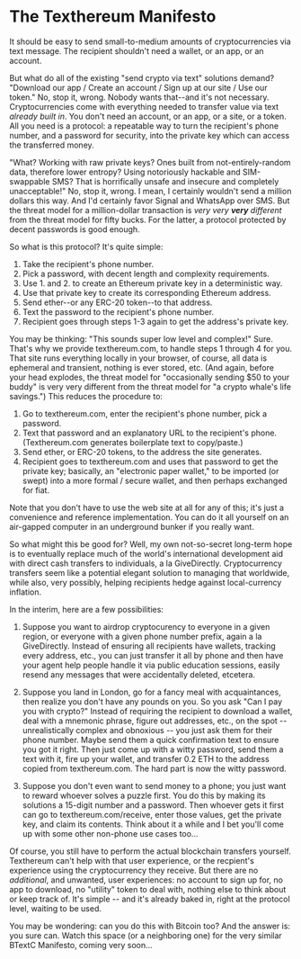 The Texthereum Manifesto
========================

It should be easy to send small-to-medium amounts of cryptocurrencies via text message.
The recipient shouldn't need a wallet, or an app, or an account.

But what do all of the existing "send crypto via text" solutions demand?
"Download our app / Create an account / Sign up at our site / Use our token."
No, stop it, wrong. Nobody wants that--and it's not necessary. Cryptocurrencies
come with everything needed to transfer value via text _already built in_.
You don't need an account, or an app, or a site, or a token. All you need is a
protocol: a repeatable way to turn the recipient's phone number, and a password
for security, into the private key which can access the transferred money.

"What? Working with raw private keys? Ones built from not-entirely-random data,
therefore lower entropy? Using notoriously hackable and SIM-swappable SMS? That
is horrifically unsafe and insecure and completely unacceptable!" No, stop it,
wrong. I mean, I certainly wouldn't send a million dollars this way. And I'd
certainly favor Signal and WhatsApp over SMS. But the threat model for a
million-dollar transaction is _very very **very** different_ from the threat
model for fifty bucks. For the latter, a protocol protected by decent
passwords is good enough.

So what is this protocol? It's quite simple:
1. Take the recipient's phone number.
2. Pick a password, with decent length and complexity requirements.
3. Use 1. and 2. to create an Ethereum private key in a deterministic way.
4. Use that private key to create its corresponding Ethereum address.
5. Send ether--or any ERC-20 token--to that address.
6. Text the password to the recipient's phone number.
7. Recipient goes through steps 1-3 again to get the address's private key.

You may be thinking: "This sounds super low level and complex!" Sure. That's
why we provide texthereum.com, to handle steps 1 through 4 for you. That site
runs everything locally in your browser, of course, all data is ephemeral and
transient, nothing is ever stored, etc. (And again, before your head explodes,
the threat model for "occasionally sending $50 to your buddy" is very very
different from the threat model for "a crypto whale's life savings.") This
reduces the procedure to:
1. Go to texthereum.com, enter the recipient's phone number, pick a password.
2. Text that password and an explanatory URL to the recipient's phone.
(Texthereum.com generates boilerplate text to copy/paste.)
3. Send ether, or ERC-20 tokens, to the address the site generates.
4. Recipient goes to texthereum.com and uses that password to get the private
key; basically, an "electronic paper wallet," to be imported (or swept)
into a more formal / secure wallet, and then perhaps exchanged for fiat.

Note that you don't have to use the web site at all for any of this; it's just
a convenience and reference implementation. You can do it all yourself on an
air-gapped computer in an underground bunker if you really want.

So what might this be good for? Well, my own not-so-secret long-term hope is
to eventually replace much of the world's international development aid with
direct cash transfers to individuals, a la GiveDirectly. Cryptocurrency
transfers seem like a potential elegant solution to managing that worldwide,
while also, very possibly, helping recipients hedge against local-currency
inflation.

In the interim, here are a few possibilities:

1. Suppose you want to airdrop cryptocurency to everyone in a given region,
or everyone with a given phone number prefix, again a la GiveDirectly.
Instead of ensuring all recipients have wallets, tracking every address, etc.,
you can just transfer it all by phone and then have your agent help people
handle it via public education sessions, easily resend any messages that were
accidentally deleted, etcetera.

2. Suppose you land in London, go for a fancy meal with acquaintances, then
realize you don't have any pounds on you. So you ask "Can I pay you with
crypto?" Instead of requiring the recipient to download a wallet, deal with a
mnemonic phrase, figure out addresses, etc., on the spot -- unrealistically
complex and obnoxious -- you just ask them for their phone number. Maybe send
them a quick confirmation text to ensure you got it right. Then just come up
with a witty password, send them a text with it, fire up your wallet, and
transfer 0.2 ETH to the address copied from texthereum.com. The hard part is
now the witty password.

3. Suppose you don't even want to send money to a phone; you just want to
reward whoever solves a puzzle first. You do this by making its solutions
a 15-digit number and a password. Then whoever gets it first can go to
texthereum.com/receive, enter those values, get the private key, and claim its
contents. Think about it a while and I bet you'll come up with some other
non-phone use cases too...

Of course, you still have to perform the actual blockchain transfers yourself.
Texthereum can't help with that user experience, or the recpient's experience
using the cryptocurrency they receive. But there are no _additional_, and
unwanted, user experiences: no account to sign up for, no app to download, no
"utility" token to deal with, nothing else to think about or keep track of.
It's simple -- and it's already baked in, right at the protocol level,
waiting to be used.

You may be wondering: can you do this with Bitcoin too? And the answer is:
you sure can. Watch this space (or a neighboring one) for the very
similar BTextC Manifesto, coming very soon...
